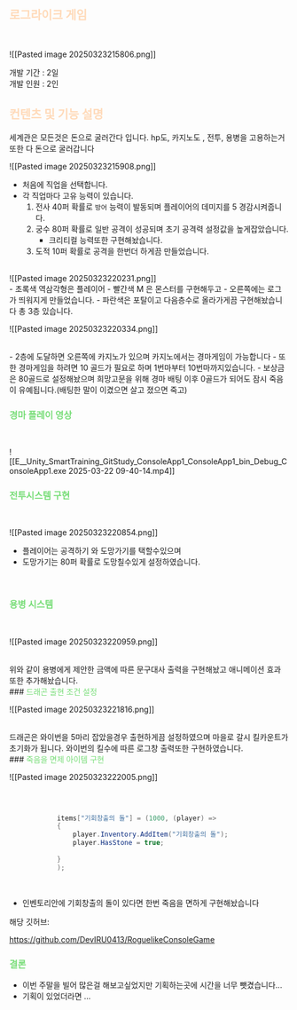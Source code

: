 ## <font color="#ffdab9">로그라이크 게임</font>
<br>

![[Pasted image 20250323215806.png]]
<br>

개발 기간 : 2일
<br>
개발 인원 : 2인


## <font color="#ffdab9">컨텐츠 및 기능 설명</font>

세계관은 모든것은 돈으로 굴러간다 입니다. 
hp도, 카지노도 , 전투, 용병을 고용하는거 또한 다 돈으로 굴러갑니다

![[Pasted image 20250323215908.png]]

- 처음에 직업을 선택합니다.
- 각 직업마다 고유 능력이 있습니다.
   1. 전사 40퍼 확률로 `방어` 능력이 발동되며 플레이어의 데미지를 5 경감시켜줍니다.
   2. 궁수 80퍼 확률로 일반 공격이 성공되며 초기 공격력 설정값을 높게잡았습니다.
      - 크리티컬 능력또한 구현해놨습니다.
   3. 도적 10퍼 확률로 공격을 한번더 하게끔 만들었습니다.
<br>
![[Pasted image 20250323220231.png]]
<br>
- 초록색 역삼각형은 플레이어 
- 빨간색 M 은 몬스터를 구현해두고 
- 오른쪽에는 로그가 띄워지게 만들었습니다.
- 파란색은 포탈이고 다음층수로 올라가게끔 구현해놨습니다 총 3층 있습니다.

<br>

![[Pasted image 20250323220334.png]]

<br>
- 2층에 도달하면 오른쪽에 카지노가 있으며 카지노에서는 경마게임이 가능합니다
- 또한 경마게임을 하려면 10 골드가 필요로 하며 1번마부터 10번마까지있습니다.
- 보상금은 80골드로 설정해놨으며 희망고문을 위해 경마 배팅 이후 0골드가 되어도 잠시 죽음이 유예됩니다.(배팅한 말이 이겼으면 살고 졌으면 죽고)

<br>

### <font color="#77dd77">경마 플레이 영상</font>
<br>


![[E__Unity_SmartTraining_GitStudy_ConsoleApp1_ConsoleApp1_bin_Debug_ConsoleApp1.exe 2025-03-22 09-40-14.mp4]]


### <font color="#77dd77">전투시스템 구현 </font>

<br>


![[Pasted image 20250323220854.png]]

- 플레이어는 공격하기 와 도망가기를 택할수있으며
- 도망가기는 80퍼 확률로 도망칠수있게 설정하였습니다.

<br>

### <font color="#77dd77">용병 시스템</font>
<br>

![[Pasted image 20250323220959.png]]


<br>
위와 같이 용병에게 제안한 금액에 따른 문구대사 출력을 구현해놨고 애니메이션 
효과 또한 추가해놨습니다.
<br>
### <font color="#77dd77">드래곤 출현 조건 설정 </font>
<br>

![[Pasted image 20250323221816.png]]


<br>
드래곤은 와이번을 5마리 잡았을경우 출현하게끔 설정하였으며
마을로 갈시 킬카운트가 초기화가 됩니다.
와이번의 킬수에 따른 로그창 출력또한 구현하였습니다.

<br>
### <font color="#77dd77">죽음을 면제 아이템 구현 </font>

<br>

![[Pasted image 20250323222005.png]]


<br>


```cs

            items["기회창출의 돌"] = (1000, (player) =>
            {
                player.Inventory.AddItem("기회창출의 돌");
                player.HasStone = true;
                
            }
            );
```
<br>

- 인벤토리안에 기회창출의 돌이 있다면 한번 죽음을 면하게 구현해놨습니다



해당 깃허브:

https://github.com/DevIRU0413/RoguelikeConsoleGame

### <font color="#77dd77">결론</font>

- 이번 주말을 빌어 많은걸 해보고싶었지만 기획하는곳에 시간을 너무 뺏겼습니다...
- 기획이 있었더라면 ...


<br>
